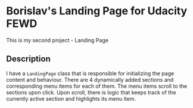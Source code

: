 # Borislav's Landing Page for Udacity FEWD

This is my second project - Landing Page

## Description

I have a `LandingPage` class that is responsible for initializing the page content and behaviour.
There are 4 dynamically added sections and corresponding menu items for each of them. The menu items scroll to the sections upon click. Upon scroll, there is logic that keeps track of the currently active section and highlights its menu item.